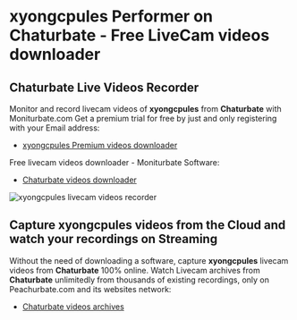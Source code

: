 # xyongcpules Performer on Chaturbate - Free LiveCam videos downloader

## Chaturbate Live Videos Recorder

Monitor and record livecam videos of **xyongcpules** from **Chaturbate** with Moniturbate.com
Get a premium trial for free by just and only registering with your Email address:
* [xyongcpules Premium videos downloader](https://moniturbate.com/request-demo-licence-key.html)

Free livecam videos downloader - Moniturbate Software:
* [Chaturbate videos downloader](https://moniturbate.com/moniturbate-download-software.html)

![xyongcpules livecam videos recorder](https://peachurnet.com/templates/moniturbate-software.png)


## Capture xyongcpules videos from the Cloud and watch your recordings on Streaming

Without the need of downloading a software, capture **xyongcpules** livecam videos from **Chaturbate** 100% online.
Watch Livecam archives from **Chaturbate** unlimitedly from thousands of existing recordings, only on Peachurbate.com and its websites network:
* [Chaturbate videos archives](https://peachurnet.com/)